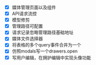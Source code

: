 - [x] 媒体管理页面以及组件
- [x] API请求流控
- [x] 模型修剪
- [x] 管理路径可配置
- [x] 请求记录忽略管理路径基础地址
- [x] 媒体文件选择器
- [x] 将表格的多个query事件合并为一个
- [x] 仿照modals写一个drawers.open
- [x] 写用户编辑，在拥护编辑中实现头像功能
